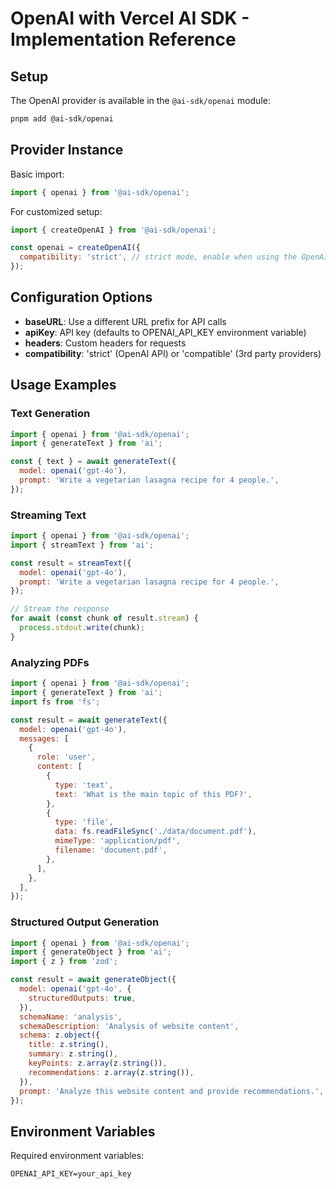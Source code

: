 # OpenAI with Vercel AI SDK - Implementation Reference

## Setup
The OpenAI provider is available in the `@ai-sdk/openai` module:

```bash
pnpm add @ai-sdk/openai
```

## Provider Instance
Basic import:
```javascript
import { openai } from '@ai-sdk/openai';
```

For customized setup:
```javascript
import { createOpenAI } from '@ai-sdk/openai';

const openai = createOpenAI({
  compatibility: 'strict', // strict mode, enable when using the OpenAI API
});
```

## Configuration Options
- **baseURL**: Use a different URL prefix for API calls
- **apiKey**: API key (defaults to OPENAI_API_KEY environment variable)
- **headers**: Custom headers for requests
- **compatibility**: 'strict' (OpenAI API) or 'compatible' (3rd party providers)

## Usage Examples

### Text Generation
```javascript
import { openai } from '@ai-sdk/openai';
import { generateText } from 'ai';

const { text } = await generateText({
  model: openai('gpt-4o'),
  prompt: 'Write a vegetarian lasagna recipe for 4 people.',
});
```

### Streaming Text
```javascript
import { openai } from '@ai-sdk/openai';
import { streamText } from 'ai';

const result = streamText({
  model: openai('gpt-4o'),
  prompt: 'Write a vegetarian lasagna recipe for 4 people.',
});

// Stream the response
for await (const chunk of result.stream) {
  process.stdout.write(chunk);
}
```

### Analyzing PDFs
```javascript
import { openai } from '@ai-sdk/openai';
import { generateText } from 'ai';
import fs from 'fs';

const result = await generateText({
  model: openai('gpt-4o'),
  messages: [
    {
      role: 'user',
      content: [
        {
          type: 'text',
          text: 'What is the main topic of this PDF?',
        },
        {
          type: 'file',
          data: fs.readFileSync('./data/document.pdf'),
          mimeType: 'application/pdf',
          filename: 'document.pdf',
        },
      ],
    },
  ],
});
```

### Structured Output Generation
```javascript
import { openai } from '@ai-sdk/openai';
import { generateObject } from 'ai';
import { z } from 'zod';

const result = await generateObject({
  model: openai('gpt-4o', {
    structuredOutputs: true,
  }),
  schemaName: 'analysis',
  schemaDescription: 'Analysis of website content',
  schema: z.object({
    title: z.string(),
    summary: z.string(),
    keyPoints: z.array(z.string()),
    recommendations: z.array(z.string()),
  }),
  prompt: 'Analyze this website content and provide recommendations.',
});
```

## Environment Variables
Required environment variables:
```
OPENAI_API_KEY=your_api_key
```